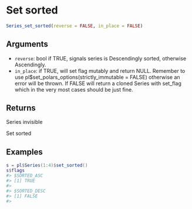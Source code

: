 # Set sorted

```r
Series_set_sorted(reverse = FALSE, in_place = FALSE)
```

## Arguments

- `reverse`: bool if TRUE, signals series is Descendingly sorted, otherwise Ascendingly.
- `in_place`: if TRUE, will set flag mutably and return NULL. Remember to use pl$set_polars_options(strictly_immutable = FALSE) otherwise an error will be thrown. If FALSE will return a cloned Series with set_flag which in the very most cases should be just fine.

## Returns

Series invisible

Set sorted

## Examples

<pre class='r-example'><code><span class='r-in'><span><span class='va'>s</span> <span class='op'>=</span> <span class='va'>pl</span><span class='op'>$</span><span class='fu'>Series</span><span class='op'>(</span><span class='fl'>1</span><span class='op'>:</span><span class='fl'>4</span><span class='op'>)</span><span class='op'>$</span><span class='fu'>set_sorted</span><span class='op'>(</span><span class='op'>)</span></span></span>
<span class='r-in'><span><span class='va'>s</span><span class='op'>$</span><span class='va'>flags</span></span></span>
<span class='r-out co'><span class='r-pr'>#&gt;</span> $SORTED_ASC</span>
<span class='r-out co'><span class='r-pr'>#&gt;</span> [1] TRUE</span>
<span class='r-out co'><span class='r-pr'>#&gt;</span> </span>
<span class='r-out co'><span class='r-pr'>#&gt;</span> $SORTED_DESC</span>
<span class='r-out co'><span class='r-pr'>#&gt;</span> [1] FALSE</span>
<span class='r-out co'><span class='r-pr'>#&gt;</span> </span>
 </code></pre>